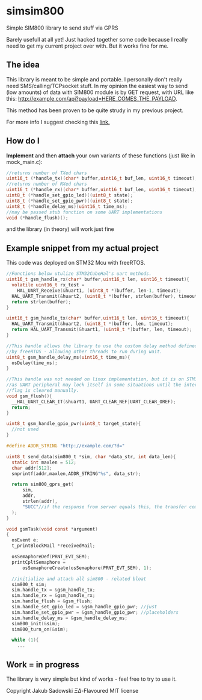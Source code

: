 # simsim800
Simple SIM800 library to send stuff via GPRS

Barely usefull at all yet! Just hacked together some code because I really need to get 
my current project over with. But it works fine for me.

## The idea
This library is meant to be simple and portable. I personally don't really need 
SMS/calling/TCPsocket stuff. In my opinion the easiest way to send (low amounts)
of data with SIM800 module is by GET request, with URL like this:
http://example.com/api?payload=HERE_COMES_THE_PAYLOAD.

This method has been proven to be quite strudy in my previous project.

For more info I suggest checking this [link.](https://m2msupport.net/m2msupport/athttppara-set-paramaters-for-http-connection/)

## How do I
**Implement** and then **attach** your own variants of these functions (just like in mock_main.c):

```C
//returns number of TXed chars
uint16_t (*handle_tx)(char* buffer,uint16_t buf_len, uint16_t timeout);
//returns number of RXed chars
uint16_t (*handle_rx)(char* buffer,uint16_t buf_len, uint16_t timeout);
uint8_t (*handle_set_gpio_led)((uint8_t state);
uint8_t (*handle_set_gpio_pwr)((uint8_t state);
uint8_t (*handle_delay_ms)(uint16_t time_ms);
//may be passed stub function on some UART implementations
void (*handle_flush)(); 
```
and the library (in theory) will work just fine

## Example snippet from my actual project
This code was deployed on STM32 Mcu with freeRTOS.

```C
//Functions below utulize STM32CubeHal's uart methods.
uint16_t gsm_handle_rx(char* buffer,uint16_t len, uint16_t timeout){
  volatile uint16_t rx_test = 
    HAL_UART_Receive(&huart1, (uint8_t *)buffer, len-1, timeout);
  HAL_UART_Transmit(&huart2, (uint8_t *)buffer, strlen(buffer), timeout);
  return strlen(buffer);
}

uint16_t gsm_handle_tx(char* buffer,uint16_t len, uint16_t timeout){
  HAL_UART_Transmit(&huart2, (uint8_t *)buffer, len, timeout);
  return HAL_UART_Transmit(&huart1, (uint8_t *)buffer, len, timeout);
}

//This handle allows the library to use the custom delay method defined
//by freeRTOS - allowing other threads to run during wait.
uint8_t gsm_handle_delay_ms(uint16_t time_ms){
  osDelay(time_ms);
}

//This handle was not needed on linux implementation, but it is on STM32
//as UART peripheral may lock itself in some situations until the interrupt
//flag is cleared manually.
void gsm_flush(){
  __HAL_UART_CLEAR_IT(&huart1, UART_CLEAR_NEF|UART_CLEAR_OREF);
  return;
}

uint8_t gsm_handle_gpio_pwr(uint8_t target_state){
  //not used
}

#define ADDR_STRING "http://example.com/?d="

uint8_t send_data(sim800_t *sim, char *data_str, int data_len){
  static int maxlen = 512;
  char addr[512];
  snprintf(addr,maxlen,ADDR_STRING"%s", data_str);

  return sim800_gprs_get(
      sim,
      addr,
      strlen(addr),
      "SUCC"//if the response from server equals this, the transfer completed succesfully.
  );
}

void gsmTask(void const *argument)
{
  osEvent e;
  t_printBlockMail *receivedMail;

  osSemaphoreDef(PRNT_EVT_SEM);
  printCpltSemaphore =
      osSemaphoreCreate(osSemaphore(PRNT_EVT_SEM), 1);

  //initialize and attach all sim800 - related bloat
  sim800_t sim;
  sim.handle_tx = &gsm_handle_tx;
  sim.handle_rx = &gsm_handle_rx;
  sim.handle_flush = &gsm_flush;
  sim.handle_set_gpio_led = &gsm_handle_gpio_pwr; //just
  sim.handle_set_gpio_pwr = &gsm_handle_gpio_pwr; //placeholders
  sim.handle_delay_ms = &gsm_handle_delay_ms;
  sim800_init(&sim);
  sim800_turn_on(&sim);

  while (1){
    ...
```


## Work = in progress 
The library is very simple but kind of works - feel free to try to use it.

Copyright Jakub Sadowski *ΞΔ*-Flavoured MIT license
